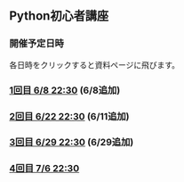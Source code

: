 ## Python初心者講座

### 開催予定日時
各日時をクリックすると資料ページに飛びます。
### [1回目 6/8 22:30](https://gitpitch.com/niya1123/Python-Lecture/06-08) (6/8追加)
### [2回目 6/22 22:30](https://gitpitch.com/niya1123/Python-Lecture/06-15) (6/11追加)
### [3回目 6/29 22:30](https://gitpitch.com/niya1123/Python-Lecture/06-29) (6/29追加)
### [4回目 7/6 22:30](https://gitpitch.com/niya1123/Python-Lecture/07-06)
